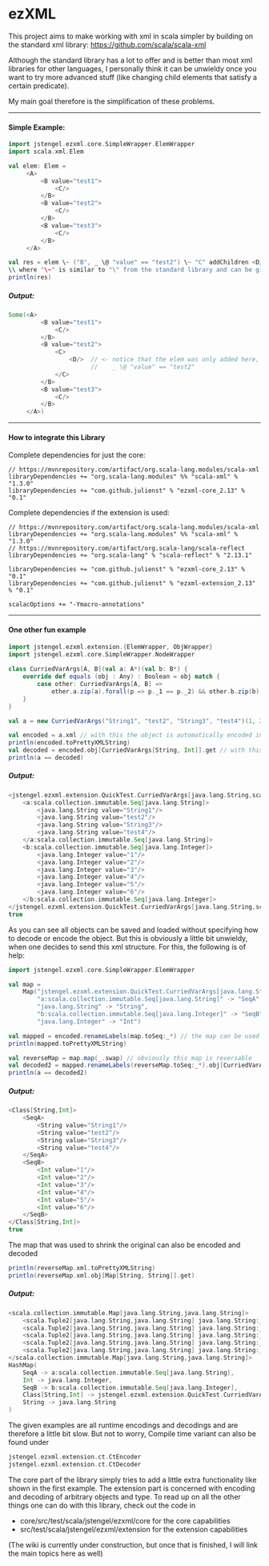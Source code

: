 # ezXML
This project aims to make working with xml in scala simpler by building on the standard xml library:
https://github.com/scala/scala-xml

Although the standard library has a lot to offer and is better than most xml libraries for other languages,
I personally think it can be unwieldy once you want to try more advanced stuff 
(like changing child elements that satisfy a certain predicate).

My main goal therefore is the simplification of these problems.

---

 #### Simple Example:

 ```scala
import jstengel.ezxml.core.SimpleWrapper.ElemWrapper
import scala.xml.Elem

val elem: Elem =
      <A>
          <B value="test1">
              <C/>
          </B>
          <B value="test2">
              <C/>
          </B>
          <B value="test3">
              <C/>
          </B>
      </A>
 
val res = elem \~ ("B", _ \@ "value" == "test2") \~ "C" addChildren <D/>
\\ where "\~" is similar to "\" from the standard library and can be given a predicate.
println(res)
 ```
 ##### Output:
  ```scala
  Some(<A>
           <B value="test1">
               <C/>
           </B>
           <B value="test2">
               <C>
                   <D/>  // <- notice that the elem was only added here, as dictated by the specified predicate
                         //    _ \@ "value" == "test2"
               </C>
           </B>
           <B value="test3">
               <C/>
           </B>
       </A>)
  ```

---
#### How to integrate this Library

Complete dependencies for just the core:
  ```
  // https://mvnrepository.com/artifact/org.scala-lang.modules/scala-xml
  libraryDependencies += "org.scala-lang.modules" %% "scala-xml" % "1.3.0"
  libraryDependencies += "com.github.julienst" % "ezxml-core_2.13" % "0.1"
  ```
Complete dependencies if the extension is used:
  ```
  // https://mvnrepository.com/artifact/org.scala-lang.modules/scala-xml
  libraryDependencies += "org.scala-lang.modules" %% "scala-xml" % "1.3.0"
  // https://mvnrepository.com/artifact/org.scala-lang/scala-reflect
  libraryDependencies += "org.scala-lang" % "scala-reflect" % "2.13.1"

  libraryDependencies += "com.github.julienst" % "ezxml-core_2.13" % "0.1"
  libraryDependencies += "com.github.julienst" % "ezxml-extension_2.13" % "0.1"

  scalacOptions += "-Ymacro-annotations"
  ```

---

#### One other fun example
  ```scala
  import jstengel.ezxml.extension.{ElemWrapper, ObjWrapper}
  import jstengel.ezxml.core.SimpleWrapper.NodeWrapper
          
  class CurriedVarArgs[A, B](val a: A*)(val b: B*) {
      override def equals (obj : Any) : Boolean = obj match {
          case other: CurriedVarArgs[A, B] =>
              other.a.zip(a).forall(p => p._1 == p._2) && other.b.zip(b).forall(p => p._1 == p._2)
      }
  }
  
  val a = new CurriedVarArgs("String1", "test2", "String3", "test4")(1, 2, 3, 4, 5, 6)
  
  val encoded = a.xml // with this the object is automatically encoded into a xml element
  println(encoded.toPrettyXMLString)
  val decoded = encoded.obj[CurriedVarArgs[String, Int]].get // with this the xml object can be decoded
  println(a == decoded)
  ```
 ##### Output:
  ```scala
  <jstengel.ezxml.extension.QuickTest.CurriedVarArgs[java.lang.String,scala.Int]>
      <a:scala.collection.immutable.Seq[java.lang.String]>
          <java.lang.String value="String1"/>
          <java.lang.String value="test2"/>
          <java.lang.String value="String3"/>
          <java.lang.String value="test4"/>
      </a:scala.collection.immutable.Seq[java.lang.String]>
      <b:scala.collection.immutable.Seq[java.lang.Integer]>
          <java.lang.Integer value="1"/>
          <java.lang.Integer value="2"/>
          <java.lang.Integer value="3"/>
          <java.lang.Integer value="4"/>
          <java.lang.Integer value="5"/>
          <java.lang.Integer value="6"/>
      </b:scala.collection.immutable.Seq[java.lang.Integer]>
  </jstengel.ezxml.extension.QuickTest.CurriedVarArgs[java.lang.String,scala.Int]>
  true
```
As you can see all objects can be saved and loaded without specifying how to decode or encode the object.
But this is obviously a little bit unwieldy, when one decides to send this xml structure.
For this, the following is of help:

  ```scala
  import jstengel.ezxml.core.SimpleWrapper.ElemWrapper

  val map =
      Map("jstengel.ezxml.extension.QuickTest.CurriedVarArgs[java.lang.String,scala.Int]" -> "Class[String,Int]",
          "a:scala.collection.immutable.Seq[java.lang.String]" -> "SeqA",
          "java.lang.String" -> "String",
          "b:scala.collection.immutable.Seq[java.lang.Integer]" -> "SeqB",
          "java.lang.Integer" -> "Int")

  val mapped = encoded.renameLabels(map.toSeq:_*) // the map can be used to rename everything in the xml output
  println(mapped.toPrettyXMLString) 

  val reverseMap = map.map(_.swap) // obviously this map is reversable
  val decoded2 = mapped.renameLabels(reverseMap.toSeq:_*).obj[CurriedVarArgs[String, Int]].get
  println(a == decoded2)

  ```
 ##### Output:
  ```scala
  <Class[String,Int]>
      <SeqA>
          <String value="String1"/>
          <String value="test2"/>
          <String value="String3"/>
          <String value="test4"/>
      </SeqA>
      <SeqB>
          <Int value="1"/>
          <Int value="2"/>
          <Int value="3"/>
          <Int value="4"/>
          <Int value="5"/>
          <Int value="6"/>
      </SeqB>
  </Class[String,Int]>
  true
```

The map that was used to shrink the original can also be encoded and decoded

  ```scala
  println(reverseMap.xml.toPrettyXMLString)
  println(reverseMap.xml.obj[Map[String, String]].get)
  ```
 ##### Output:
  ```scala
  <scala.collection.immutable.Map[java.lang.String,java.lang.String]>
      <scala.Tuple2[java.lang.String,java.lang.String] java.lang.String:_2="a:scala.collection.immutable.Seq[java.lang.String]" java.lang.String:_1="SeqA"/>
      <scala.Tuple2[java.lang.String,java.lang.String] java.lang.String:_2="java.lang.Integer" java.lang.String:_1="Int"/>
      <scala.Tuple2[java.lang.String,java.lang.String] java.lang.String:_2="b:scala.collection.immutable.Seq[java.lang.Integer]" java.lang.String:_1="SeqB"/>
      <scala.Tuple2[java.lang.String,java.lang.String] java.lang.String:_2="jstengel.ezxml.extension.QuickTest.CurriedVarArgs[java.lang.String,scala.Int]" java.lang.String:_1="Class[String,Int]"/>
      <scala.Tuple2[java.lang.String,java.lang.String] java.lang.String:_2="java.lang.String" java.lang.String:_1="String"/>
  </scala.collection.immutable.Map[java.lang.String,java.lang.String]>
  HashMap(
      SeqA -> a:scala.collection.immutable.Seq[java.lang.String],
      Int -> java.lang.Integer,
      SeqB -> b:scala.collection.immutable.Seq[java.lang.Integer],
      Class[String,Int] -> jstengel.ezxml.extension.QuickTest.CurriedVarArgs[java.lang.String,scala.Int], 
      String -> java.lang.String
  )
  ```

The given examples are all runtime encodings and decodings and are therefore a little bit slow. But not to worry, 
Compile time variant can also be found under 
  
  ```scala
  jstengel.ezxml.extension.ct.CtEncoder
  jstengel.ezxml.extension.ct.CtDecoder
  ```


The core part of the library simply tries to add a little extra functionality like shown in the first example.
The extension part is concerned with encoding and decoding of arbitrary objects and type.
To read up on all the other things one can do with this library, check out the code in

- core/src/test/scala/jstengel/ezxml/core for the core capabilities
- src/test/scala/jstengel/ezxml/extension for the extension capabilities

(The wiki is currently under construction, but once that is finished, I will link the main topics here as well)

